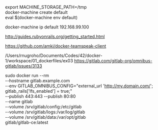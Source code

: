 export MACHINE_STORAGE_PATH=/tmp  
docker-machine create default  
eval $(docker-machine env default)  

docker-machine ip default
192.168.99.100

http://guides.rubyonrails.org/getting_started.html

https://github.com/amki/docker-teamspeak-client

/Users/rnugroho/Documents/Codes/42/docker-1/workspace/01_dockerfiles/ex03
https://gitlab.com/gitlab-org/omnibus-gitlab/issues/3133


sudo docker run --rm \
    --hostname gitlab.example.com \
    --env GITLAB_OMNIBUS_CONFIG="external_url 'http://my.domain.com/'; gitlab_rails['lfs_enabled'] = true;" \
    --publish 443:443 --publish 80:80 \
    --name gitlab \
    --volume /srv/gitlab/config:/etc/gitlab \
    --volume /srv/gitlab/logs:/var/log/gitlab \
    --volume /srv/gitlab/data:/var/opt/gitlab \
    gitlab/gitlab-ce:latest